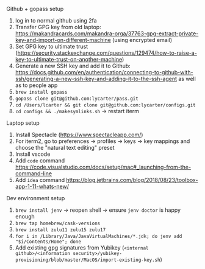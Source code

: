 Github + gopass setup

1. log in to normal github using 2fa
1. Transfer GPG key from old laptop: https://makandracards.com/makandra-orga/37763-gpg-extract-private-key-and-import-on-different-machine (using encrypted email)
1. Set GPG key to ultimate trust (https://security.stackexchange.com/questions/129474/how-to-raise-a-key-to-ultimate-trust-on-another-machine)
1. Generate a new SSH key and add it to Github: https://docs.github.com/en/authentication/connecting-to-github-with-ssh/generating-a-new-ssh-key-and-adding-it-to-the-ssh-agent as well as to people app
1. `brew install gopass`
1. `gopass clone git@github.com:lycarter/pass.git`
1. `cd /Users/lcarter && git clone git@github.com:lycarter/configs.git`
1. `cd configs && ./makesymlinks.sh` -> restart iterm

Laptop setup
1. Install Spectacle (https://www.spectacleapp.com/)
1. For iterm2, go to preferences -> profiles -> keys -> key mappings and choose the "natural text editing" preset
1. Install vscode
1. Add `code` command https://code.visualstudio.com/docs/setup/mac#_launching-from-the-command-line
1. Add `idea` command https://blog.jetbrains.com/blog/2018/08/23/toolbox-app-1-11-whats-new/

Dev environment setup
1. `brew install jenv` -> reopen shell -> ensure `jenv doctor` is happy enough
1. `brew tap homebrew/cask-versions`
1. `brew install zulu11 zulu15 zulu17`
1. `for i in /Library/Java/JavaVirtualMachines/*.jdk; do jenv add "$i/Contents/Home"; done`
1. Add existing gpg signatures from Yubikey (`<internal github>/<information security>/yubikey-provisioning/blob/master/MacOS/import-existing-key.sh`)